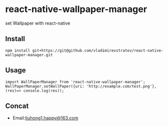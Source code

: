 # react-native-wallpaper-manager

set Wallpaper with react-native

## Install

    npm install git+https://git@github.com/vladimirevstratov/react-native-wallpaper-manager.git
  
## Usage

    import WallPaperManager from 'react-native-wallpaper-manager';
    WallPaperManager.setWallPaper({uri: 'http://example.com/test.png'}, (res)=> console.log(res));
  
## Concat

- Email:[liuhong1.happy@163.com](mailto:liuhong1.happy@163.com)
  
